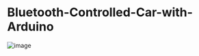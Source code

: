 # Bluetooth-Controlled-Car-with-Arduino
![image](https://user-images.githubusercontent.com/35656849/134706157-12f5392e-f5ee-40fe-ac8b-bc8e236005be.png)
